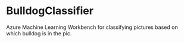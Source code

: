 # BulldogClassifier
Azure Machine Learning Workbench for classifying pictures based on which bulldog is in the pic.
